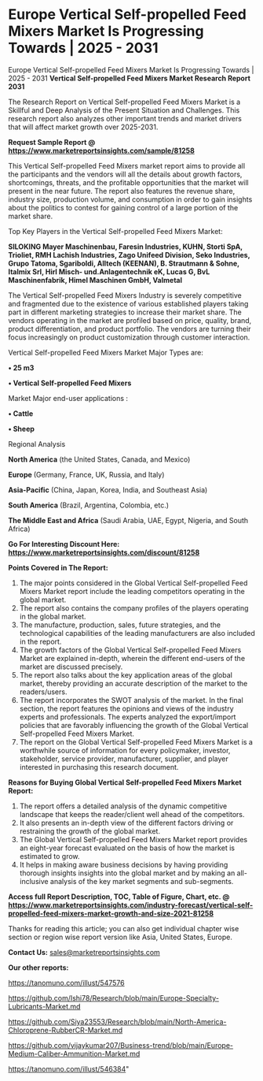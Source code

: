# Europe Vertical Self-propelled Feed Mixers Market Is Progressing Towards | 2025 - 2031
Europe Vertical Self-propelled Feed Mixers Market Is Progressing Towards | 2025 - 2031
<strong>Vertical Self-propelled Feed Mixers Market Research Report 2031</strong>

The Research Report on Vertical Self-propelled Feed Mixers Market is a Skillful and Deep Analysis of the Present Situation and Challenges. This research report also analyzes other important trends and market drivers that will affect market growth over 2025-2031.

<strong>Request Sample Report @ <a href=https://www.marketreportsinsights.com/sample/81258>https://www.marketreportsinsights.com/sample/81258</a></strong>

This Vertical Self-propelled Feed Mixers market report aims to provide all the participants and the vendors will all the details about growth factors, shortcomings, threats, and the profitable opportunities that the market will present in the near future. The report also features the revenue share, industry size, production volume, and consumption in order to gain insights about the politics to contest for gaining control of a large portion of the market share.

Top Key Players in the Vertical Self-propelled Feed Mixers Market:

<strong>SILOKING Mayer Maschinenbau, Faresin Industries, KUHN, Storti SpA, Trioliet, RMH Lachish Industries, Zago Unifeed Division, Seko Industries, Grupo Tatoma, Sgariboldi, Alltech (KEENAN), B. Strautmann & Sohne, Italmix Srl, Hirl Misch- und.Anlagentechnik eK, Lucas G, BvL Maschinenfabrik, Himel Maschinen GmbH, Valmetal</strong>

The Vertical Self-propelled Feed Mixers Industry is severely competitive and fragmented due to the existence of various established players taking part in different marketing strategies to increase their market share. The vendors operating in the market are profiled based on price, quality, brand, product differentiation, and product portfolio. The vendors are turning their focus increasingly on product customization through customer interaction.

Vertical Self-propelled Feed Mixers Market Major Types are:

<strong>• 25 m3

• Vertical Self-propelled Feed Mixers</strong>

Market Major end-user applications :

<strong>• Cattle

• Sheep</strong>

Regional Analysis

</u><strong><b>North America</b></strong> (the United States, Canada, and Mexico)

<strong><b>Europe </b></strong>(Germany, France, UK, Russia, and Italy)

<strong><b>Asia-Pacific</b></strong> (China, Japan, Korea, India, and Southeast Asia)

<strong><b>South America</b></strong> (Brazil, Argentina, Colombia, etc.)

<strong><b>The Middle East and Africa</b></strong> (Saudi Arabia, UAE, Egypt, Nigeria, and South Africa)

<strong>Go For Interesting Discount Here: <a href=https://www.marketreportsinsights.com/discount/81258>https://www.marketreportsinsights.com/discount/81258</a></strong>

<strong>Points Covered in The Report:</strong>
<ol>
  <li>The major points considered in the Global Vertical Self-propelled Feed Mixers Market report include the leading competitors operating in the global market.</li>
  <li>The report also contains the company profiles of the players operating in the global market.</li>
  <li>The manufacture, production, sales, future strategies, and the technological capabilities of the leading manufacturers are also included in the report.</li>
  <li>The growth factors of the Global Vertical Self-propelled Feed Mixers Market are explained in-depth, wherein the different end-users of the market are discussed precisely.</li>
  <li>The report also talks about the key application areas of the global market, thereby providing an accurate description of the market to the readers/users.</li>
  <li>The report incorporates the SWOT analysis of the market. In the final section, the report features the opinions and views of the industry experts and professionals. The experts analyzed the export/import policies that are favorably influencing the growth of the Global Vertical Self-propelled Feed Mixers Market.</li>
  <li>The report on the Global Vertical Self-propelled Feed Mixers Market is a worthwhile source of information for every policymaker, investor, stakeholder, service provider, manufacturer, supplier, and player interested in purchasing this research document.</li>
</ol>
<strong>Reasons for Buying Global Vertical Self-propelled Feed Mixers Market Report:</strong>

<ol>
  <li>The report offers a detailed analysis of the dynamic competitive landscape that keeps the reader/client well ahead of the competitors.</li>
  <li>It also presents an in-depth view of the different factors driving or restraining the growth of the global market.</li>
  <li>The Global Vertical Self-propelled Feed Mixers Market report provides an eight-year forecast evaluated on the basis of how the market is estimated to grow.</li>
  <li>It helps in making aware business decisions by having providing thorough insights insights into the global market and by making an all-inclusive analysis of the key market segments and sub-segments.</li>
</ol>
<strong>Access full Report Description, TOC, Table of Figure, Chart, etc. @ <a href=https://www.marketreportsinsights.com/industry-forecast/vertical-self-propelled-feed-mixers-market-growth-and-size-2021-81258>https://www.marketreportsinsights.com/industry-forecast/vertical-self-propelled-feed-mixers-market-growth-and-size-2021-81258</a></strong>


Thanks for reading this article; you can also get individual chapter wise section or region wise report version like Asia, United States, Europe.

<strong>Contact Us:</strong>
sales@marketreportsinsights.com

<strong>Our other reports:</strong>

<a href=https://tanomuno.com/illust/547576>https://tanomuno.com/illust/547576</a>

<a href=https://github.com/Ishi78/Research/blob/main/Europe-Specialty-Lubricants-Market.md>https://github.com/Ishi78/Research/blob/main/Europe-Specialty-Lubricants-Market.md</a>

<a href=https://github.com/Siya23553/Research/blob/main/North-America-Chloroprene-RubberCR-Market.md>https://github.com/Siya23553/Research/blob/main/North-America-Chloroprene-RubberCR-Market.md</a>

<a href=https://github.com/vijaykumar207/Business-trend/blob/main/Europe-Medium-Caliber-Ammunition-Market.md>https://github.com/vijaykumar207/Business-trend/blob/main/Europe-Medium-Caliber-Ammunition-Market.md</a>

<a href=https://tanomuno.com/illust/546384>https://tanomuno.com/illust/546384</a>"
